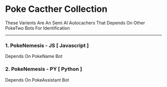 # Poke Cacther Collection

These Varients Are An Semi AI Autocachers That Depends On Other PokeTwo Bots For Identification

------

### 1. PokeNemesis - JS [ Javascript ]
Depends On PokeName Bot

### 2. PokeNemesis - PY [ Python ]
Depends On PokeAssistant Bot
